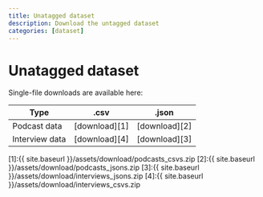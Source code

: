 ```yaml
---
title: Unatagged dataset
description: Download the untagged dataset
categories: [dataset]
---
```


# Unatagged dataset


Single-file downloads are available here:


| Type             | .csv          | .json       |
| -----------      | -----------   | ----------- |
| Podcast data     | [download][1]     | [download][2]   |
| Interview data   | [download][4]          | [download][3]   |

[1]:{{ site.baseurl }}/assets/download/podcasts_csvs.zip
[2]:{{ site.baseurl }}/assets/download/podcasts_jsons.zip
[3]:{{ site.baseurl }}/assets/download/interviews_jsons.zip
[4]:{{ site.baseurl }}/assets/download/interviews_csvs.zip
